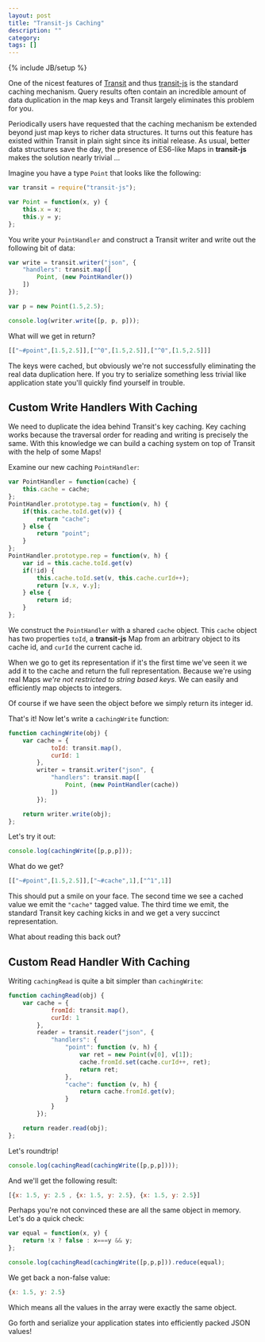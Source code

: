 ```yaml
---
layout: post
title: "Transit-js Caching"
description: ""
category: 
tags: []
---
```

{% include JB/setup %}

One of the nicest features of
[Transit](https://github.com/cognitect/transit-format) and thus
[transit-js](https://github.com/cognitect/transit-js) is the standard
caching mechanism. Query results often contain an incredible amount of
data duplication in the map keys and Transit largely eliminates this
problem for you.

Periodically users have requested that the caching mechanism be
extended beyond just map keys to richer data structures. It turns out
this feature has existed within Transit in plain sight since its
initial release. As usual, better data structures save the day, the
presence of ES6-like Maps in **transit-js** makes the solution nearly
trivial ...

Imagine you have a type `Point` that looks like the following:

```js
var transit = require("transit-js");

var Point = function(x, y) {
    this.x = x;
    this.y = y;
};
```

You write your `PointHandler` and construct a Transit writer and write
out the following bit of data:

```js
var write = transit.writer("json", {
    "handlers": transit.map([
        Point, (new PointHandler())        
    ])
});

var p = new Point(1.5,2.5);

console.log(writer.write([p, p, p]));
```

What will we get in return?

```js
[["~#point",[1.5,2.5]],["^0",[1.5,2.5]],["^0",[1.5,2.5]]]
```

The keys were cached, but obviously we're not successfully eliminating
the real data duplication here. If you try to serialize something less
trivial like application state you'll quickly find yourself in
trouble.

## Custom Write Handlers With Caching

We need to duplicate the idea behind Transit's key caching. Key
caching works because the traversal order for reading and writing is
precisely the same. With this knowledge we can build a caching system on
top of Transit with the help of some Maps!

Examine our new caching `PointHandler`:

```js
var PointHandler = function(cache) {
    this.cache = cache;
};
PointHandler.prototype.tag = function(v, h) {
    if(this.cache.toId.get(v)) {
        return "cache";
    } else {
        return "point";
    }
};
PointHandler.prototype.rep = function(v, h) {
    var id = this.cache.toId.get(v)
    if(!id) {
        this.cache.toId.set(v, this.cache.curId++);
        return [v.x, v.y];
    } else {
        return id;
    }
};
```

We construct the `PointHandler` with a shared `cache` object. This
`cache` object has two properties `toId`, a **transit-js** Map from an
arbitrary object to its cache id, and `curId` the current cache id.

When we go to get its representation if it's the first time we've seen
it we add it to the cache and return the full representation. Because
we're using real Maps *we're not restricted to string based keys*. We
can easily and efficiently map objects to integers.

Of course if we have seen the object before we simply return its integer
id.

That's it! Now let's write a `cachingWrite` function:

```js
function cachingWrite(obj) {
    var cache = {
            toId: transit.map(),
            curId: 1
        },
        writer = transit.writer("json", {
            "handlers": transit.map([
                Point, (new PointHandler(cache))
            ])
        });

    return writer.write(obj);
};
```

Let's try it out:

```js
console.log(cachingWrite([p,p,p]));
```

What do we get?

```js
[["~#point",[1.5,2.5]],["~#cache",1],["^1",1]]
```

This should put a smile on your face. The second time we see a cached
value we emit the `"cache"` tagged value. The third time we emit, the
standard Transit key caching kicks in and we get a very succinct
representation.

What about reading this back out?

## Custom Read Handler With Caching

Writing `cachingRead` is quite a bit simpler than `cachingWrite`:

```js
function cachingRead(obj) {
    var cache = {
            fromId: transit.map(),
            curId: 1
        },
        reader = transit.reader("json", {
            "handlers": {
                "point": function (v, h) {
                    var ret = new Point(v[0], v[1]);
                    cache.fromId.set(cache.curId++, ret);
                    return ret;
                },
                "cache": function (v, h) {
                    return cache.fromId.get(v);
                }
            }
        });

    return reader.read(obj);
};
```

Let's roundtrip!

```js
console.log(cachingRead(cachingWrite([p,p,p])));
```

And we'll get the following result:

```js
[{x: 1.5, y: 2.5 , {x: 1.5, y: 2.5}, {x: 1.5, y: 2.5}]
```

Perhaps you're not convinced these are all the same object in
memory. Let's do a quick check:

```js
var equal = function(x, y) {
    return !x ? false : x===y && y;
};

console.log(cachingRead(cachingWrite([p,p,p])).reduce(equal);
```

We get back a non-false value:

```js
{x: 1.5, y: 2.5}
```

Which means all the values in the array were exactly the same object.

Go forth and serialize your application states into efficiently packed
JSON values!
